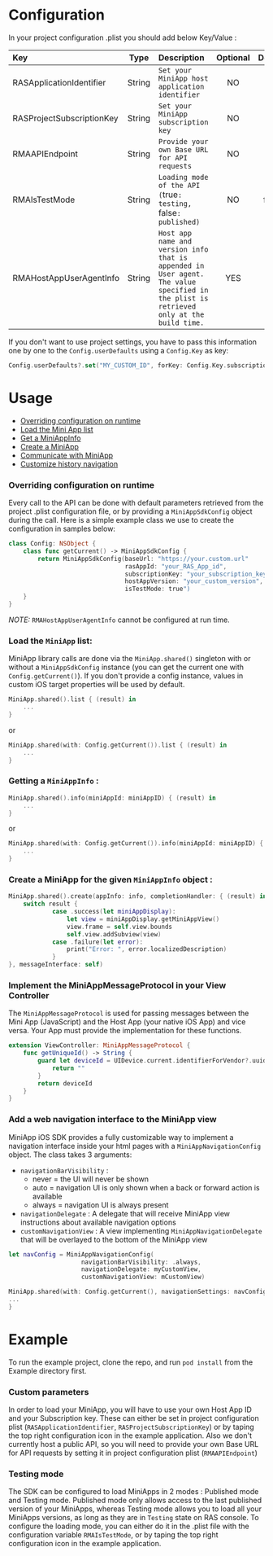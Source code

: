 # Configuration

In your project configuration .plist you should add below Key/Value :

| Key                          | Type    | Description                                                     | Optional| Default |
| :----                        | :----:  | :----                                                           |:----:   |:----:   |
| RASApplicationIdentifier     | String  | `Set your MiniApp host application identifier`                  |NO       |`none`   |
| RASProjectSubscriptionKey    | String  | `Set your MiniApp subscription key`                             |NO       |`none`   |
| RMAAPIEndpoint               | String  | `Provide your own Base URL for API requests`                    |NO       |`none`   |
| RMAIsTestMode                | String  | `Loading mode of the API (`true`: testing, `false`: published)` |NO       |false    |
| RMAHostAppUserAgentInfo      | String  | `Host app name and version info that is appended in User agent. The value specified in the plist is retrieved only at the build time.` |YES      |`none`   |

If you don't want to use project settings, you have to pass this information one by one to the `Config.userDefaults` using a `Config.Key` as key:

```swift
Config.userDefaults?.set("MY_CUSTOM_ID", forKey: Config.Key.subscriptionKey.rawValue)
```

<div id="usage"></div>

# Usage

* [Overriding configuration on runtime](#runtime-conf)
* [Load the Mini App list](#load-miniapp-list)
* [Get a MiniAppInfo](#get-mini-appinfo)
* [Create a MiniApp](#create-mini-app)
* [Communicate with MiniApp](#MiniAppMessageProtocol)
* [Customize history navigation](#navigation)

<div id="runtime-conf"></div>

### Overriding configuration on runtime

Every call to the API can be done with default parameters retrieved from the project .plist configuration file, or by providing a `MiniAppSdkConfig` object during the call. Here is a simple example class we use to create the configuration in samples below:

```swift
class Config: NSObject {
    class func getCurrent() -> MiniAppSdkConfig {
        return MiniAppSdkConfig(baseUrl: "https://your.custom.url"
                                rasAppId: "your_RAS_App_id",
                                subscriptionKey: "your_subscription_key",
                                hostAppVersion: "your_custom_version",
                                isTestMode: true")
    }
}
```
*NOTE:* `RMAHostAppUserAgentInfo` cannot be configured at run time.


<div id="load-miniapp-list"></div>

### Load the `MiniApp` list:

MiniApp library calls are done via the `MiniApp.shared()` singleton with or without a `MiniAppSdkConfig` instance (you can get the current one with `Config.getCurrent()`). If you don't provide a config instance, values in custom iOS target properties will be used by default. 

```swift
MiniApp.shared().list { (result) in
	...
}
```

or

```swift
MiniApp.shared(with: Config.getCurrent()).list { (result) in
	...
}
```
<div id="get-mini-appinfo"></div>

### Getting a `MiniAppInfo` :

```swift
MiniApp.shared().info(miniAppId: miniAppID) { (result) in
	...
}
```

or

```swift
MiniApp.shared(with: Config.getCurrent()).info(miniAppId: miniAppID) { (result) in
	...
}
```
<div id="create-mini-app"></div>

### Create a MiniApp for the given `MiniAppInfo` object :

```swift
MiniApp.shared().create(appInfo: info, completionHandler: { (result) in
	switch result {
            case .success(let miniAppDisplay):
                let view = miniAppDisplay.getMiniAppView()
                view.frame = self.view.bounds
                self.view.addSubview(view)
            case .failure(let error):
                print("Error: ", error.localizedDescription)
            }
}, messageInterface: self)
```
<div id="MiniAppMessageProtocol"></div>

### Implement the MiniAppMessageProtocol in your View Controller

The `MiniAppMessageProtocol` is used for passing messages between the Mini App (JavaScript) and the Host App (your native iOS App) and vice versa. Your App must provide the implementation for these functions.

```swift
extension ViewController: MiniAppMessageProtocol {
    func getUniqueId() -> String {
        guard let deviceId = UIDevice.current.identifierForVendor?.uuidString else {
            return ""
        }
        return deviceId
    }
}
```
<div id="navigation"></div>

### Add a web navigation interface to the MiniApp view

MiniApp iOS SDK provides a fully customizable way to implement a navigation interface inside your html pages with a `MiniAppNavigationConfig` object. The class takes 3 arguments:

- `navigationBarVisibility` : 
    - never = the UI will never be shown
    - auto = navigation UI is only shown when a back or forward action is available
    - always = navigation UI is always present
- `navigationDelegate` : A delegate that will receive MiniApp view instructions about available navigation options
- `customNavigationView` : A view implementing `MiniAppNavigationDelegate` that will be overlayed to the bottom of the MiniApp view

```swift
let navConfig = MiniAppNavigationConfig(
                    navigationBarVisibility: .always,
                    navigationDelegate: myCustomView,
                    customNavigationView: mCustomView)

MiniApp.shared(with: Config.getCurrent(), navigationSettings: navConfig).info(miniAppId: miniAppID) { (result) in
...
}
```

<div id="sample-app"></div>

# Example

To run the example project, clone the repo, and run `pod install` from the Example directory first.

### Custom parameters

In order to load your MiniApp, you will have to use your own Host App ID and your Subscription key. These can either be set in project configuration plist (`RASApplicationIdentifier`, `RASProjectSubscriptionKey`) or by taping the top right configuration icon in the example application. Also we don't currently host a public API, so you will need to provide your own Base URL for API requests by setting it in project configuration plist (`RMAAPIEndpoint`)

### Testing mode

The SDK can be configured to load MiniApps in 2 modes : Published mode and Testing mode. Published mode only allows access to the last published version of your MiniApps, whereas Testing mode allows you to load all your MiniApps versions, as long as they are in `Testing` state on RAS console. To configure the loading mode, you can either do it in the .plist file with the configuration variable `RMAIsTestMode`, or by taping the top right configuration icon in the example application.
